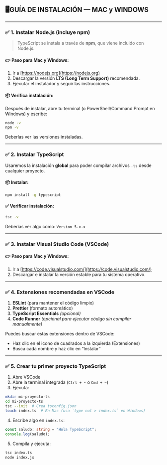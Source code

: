 ## 🖥️GUÍA DE INSTALACIÓN — **MAC y WINDOWS**

---

### ✅ 1. Instalar **Node.js** (incluye npm)

> TypeScript se instala a través de **npm**, que viene incluido con Node.js.

#### 👉 Paso para **Mac y Windows**:
1. Ir a [https://nodejs.org](https://nodejs.org)
2. Descargar la versión **LTS (Long Term Support)** recomendada.
3. Ejecutar el instalador y seguir las instrucciones.

#### 📦 Verifica instalación:
Después de instalar, abre tu terminal (o PowerShell/Command Prompt en Windows) y escribe:

```bash
node -v
npm -v
```

Deberías ver las versiones instaladas.

---

### ✅ 2. Instalar **TypeScript**

Usaremos la instalación **global** para poder compilar archivos `.ts` desde cualquier proyecto.

#### 📦 Instalar:

```bash
npm install -g typescript
```

#### ✅ Verificar instalación:

```bash
tsc -v
```

Deberías ver algo como: `Version 5.x.x`

---

### ✅ 3. Instalar **Visual Studio Code (VSCode)**

#### 👉 Paso para **Mac y Windows**:
1. Ir a [https://code.visualstudio.com/](https://code.visualstudio.com/)
2. Descargar e instalar la versión estable para tu sistema operativo.

---

### ✅ 4. Extensiones recomendadas en VSCode

1. **ESLint** (para mantener el código limpio)
2. **Prettier** (formato automático)
3. **TypeScript Essentials** *(opcional)*
4. **Code Runner** *(opcional para ejecutar código sin compilar manualmente)*

Puedes buscar estas extensiones dentro de VSCode:
- Haz clic en el icono de cuadrados a la izquierda (Extensiones)
- Busca cada nombre y haz clic en “Instalar”

---

### ✅ 5. Crear tu primer proyecto TypeScript

1. Abre VSCode
2. Abre la terminal integrada (`Ctrl + ~` o `Cmd + ~`)
3. Ejecuta:

```bash
mkdir mi-proyecto-ts
cd mi-proyecto-ts
tsc --init  # Crea tsconfig.json
touch index.ts  # En Mac (usa `type nul > index.ts` en Windows)
```

4. Escribe algo en `index.ts`:

```ts
const saludo: string = "Hola TypeScript";
console.log(saludo);
```

5. Compila y ejecuta:

```bash
tsc index.ts
node index.js
```
